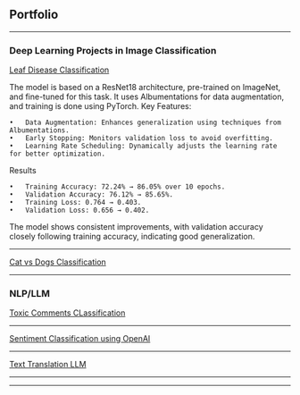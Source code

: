## Portfolio

---

### Deep Learning Projects in Image Classification

[Leaf Disease Classification](https://github.com/Member09/DeepLearning_Projects/blob/main/1.%20leaf-disease-classification.ipynb)
<img src=""/>

The model is based on a ResNet18 architecture, pre-trained on ImageNet, and fine-tuned for this task. It uses Albumentations for data augmentation, and training is done using PyTorch.
Key Features:

	•	Data Augmentation: Enhances generalization using techniques from Albumentations.
	•	Early Stopping: Monitors validation loss to avoid overfitting.
	•	Learning Rate Scheduling: Dynamically adjusts the learning rate for better optimization.
Results

	•	Training Accuracy: 72.24% → 86.05% over 10 epochs.
	•	Validation Accuracy: 76.12% → 85.65%.
	•	Training Loss: 0.764 → 0.403.
	•	Validation Loss: 0.656 → 0.402.

The model shows consistent improvements, with validation accuracy closely following training accuracy, indicating good generalization.
<img src=""/>

---
[Cat vs Dogs Classification](https://github.com/Member09/DeepLearning_Projects/blob/main/Cats_vs_Dogs.ipynb)
<img src=""/>


---

### NLP/LLM

[Toxic Comments CLassification](https://github.com/Member09/llm_journey/blob/main/SentimentAnalysis/ToxicCommentClassifierBERT.ipynb)
<img src=""/>

---

[Sentiment Classification using OpenAI](https://github.com/Member09/llm_journey/blob/main/SentimentAnalysis/SA_using_OpenAI.ipynb)
<img src=""/>

---

[Text Translation LLM](https://github.com/Member09/llm_journey/blob/main/Translation_task/translation.ipynb)
<img src=""/>


---




---

